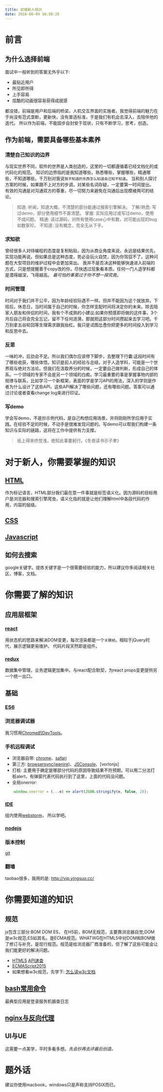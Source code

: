 ```yaml
---
title: 前端新人培训
date: 2016-06-09 16:50:26
---
```


# 前言
## 为什么选择前端
面试中一般听到的答案无外乎以下:
* 最贴近用户
* 所见即所得
* 上手容易
* 炫酷的动画很容易获得成就感

都没错，前端是用户和后端的桥梁，人机交互界面的实施者。我觉得前端的魅力在于尚没有范式垄断，更新快，没有普适标准，于是我们有机会去深入，去陪伴他的迭代。
所以作为前端，不能固步自封安于现状，只有不断学习，思考，创造。

## 作为前端，需要具备哪些基本素养
### 清楚自己知识的边界
与现实世界不同，软件的世界是人类创造的，这里的一切都遵循着已经文档化的或代码化的规范。
知识的边界指的是我知道哪些，熟悉哪些，掌握哪些，精通哪些，不知道哪些。千万别对我说`我不知道的东西怎么知道自己知不知道`。
当和别人探讨方案的时候，如果跟不上对方的步调，对某些名词存疑，一定要第一时间提出。
有效的沟通是对沟通双方的尊重，尽一切努力来避免在沟通后出现模棱两可的结论。
> 知道: 听闻，知道大概，不清楚的部分能通过搜索引擎解决。
> 了解/熟悉: 写过demo，部分使用细节不甚清楚。
> 掌握: 实际应用过或写过demo，使用不成问题。
> 精通: 读过源码，对所有使用case心中有数，对可能出现的bug如数家珍。
> 不知道: 没有概念，完全无从下手。

### 求知欲
曾经很多人对待编程的态度是复制粘贴，因为从商业角度来说，永远是结果优先，实现功能再说。但如果总是这种态度，势必会玩火自焚，因为你驾驭不了。这种问题在大型项目的维护过程中会更加突出。
我并不是否决这种能够快速进入前端的方式，只是想提醒善于copy改的你，尽快透过现象看本质。任何一门人造学科都是潜得越深，飞得越高。
*最可怕的事莫过于你不想一探究竟*。

### 时间管理
时间对于我们并不公平，因为年龄经验际遇不一样。但并不能因为这个就放弃。下班后，休息日，当时间属于自己的时候，你怎样支配时间将决定你的未来。除去陪家人朋友和伴侣的时间，我有个不成熟的小建议:如果你预感即将做的这件事，3个月后自己将会完全忘记，留不下任何涟漪，那就把这部分时间攒起来去学习吧。千万别拿五谷轮回等生理需求跟我抬杠。我只是试图怂恿你把更多的时间投入到学习和反思中去。

### 反思
一味的冲，后劲会不足。所以我们偶尔应该停下脚步，去整理下行囊:这段时间有了哪些收获，哪些体悟。知识是前人的经验与总结，对于人造学科，可能是一个世界观与绝对方法论。但我们在汲取养分的时候，一定要自己做判断，形成自己的体系。一个领域的专家不会是另一个领域的白痴。学习最重要的事是掌握事物内部的规律与联系，比如学习一个新框架，表面的学是学习API的用法，深入的学则是作者为什么设计了这些API，这些API解决了哪些问题，还有哪些问题。答案可以通过讨论或者查看change log来进行印证。

### 写demo
学会写demo，不是抄示例代码，是自己构想应用场景，并将刚刚所学应用于实践。在经验不足的时候，不动手是很难发现问题的。写demo可以帮我们构建一条知识与实际的链路，这将在工作中提供有力支撑。
> 纸上得来终觉浅，绝知此事要躬行。《冬夜读书示子聿》

# 对于新人，你需要掌握的知识
## [HTML](https://developer.mozilla.org/zh-CN/docs/Web/HTML)
作为标记语言，HTML部分我们最在意一件事就是标签语义化。因为源码的目标用户是浏览器和搜索引擎爬虫，语义化指的就是让他们理解html中各段代码的作用，内容的层级。
## [CSS](https://developer.mozilla.org/zh-CN/docs/Web/CSS)
## [Javascript](https://developer.mozilla.org/zh-CN/docs/Web/JavaScript)
## 如何去搜索
google关键字。提炼关键字是一个很需要经验的能力，所以建议你多阅读相关社区，博客，文档。

# 你需要了解的知识
## 应用层框架
### [react](http://reactjs.cn/react/docs/getting-started.html)
用状态机的思路来解决DOM变更，每次渲染都是一个`关键帧`。相较于jQuery时代，展示逻辑更易维护。
代码片段天然即是组件。
### [redux](http://cn.redux.js.org/)
数据集中管理，业务逻辑更加集中。与react配合默契，为react props变更提供另一个统一出口。

## 基础
### [ES6](http://es6.ruanyifeng.com/)
### 浏览器调试器
我习惯用[Chrome的DevTools](https://developer.chrome.com/devtools)。
### 手机远程调试
* 浏览器自带: [chrome]、[safari]
* 第三方: [browsersync(wenire)][browsersync]、[JSConsole]、[vorlonjs]
* 打桩: 主要用于确定是哪部分代码的原因导致结果不符预期，可以用二分法打桩alert，有弹窗代表代码执行到了这里，上面的代码没问题。
* 全局onerror:

``` javascript
    window.onerror = (...e) => alert(JSON.stringify(e, false, 2));
```

### [IDE]
组内使用[webstorm]， 所以学吧。
### [nodejs]
### 版本控制
[git]
### 翻墙
taobao很多，我用的是: http://vip.yingsuo.cc/

# 你需要知道的知识
## 规范
js包含三部分:BOM DOM ES， 在H5前，BOM无规范，主要靠浏览器自觉;DOM是w3c规范;ES如其名，是ECMA规范。WHATWG在HTML5中对DOM和BOM做了修订与补充，是现行规范。规范是给浏览器厂商准备的，但了解了这些可能会让我们能更好的解决问题。

* [HTML5](https://html.spec.whatwg.org/) [API速查](http://html5index.org/)
* [ECMAScript2015]
* 如果想看w3c规范，先学下: [怎么读w3c文档](http://alistapart.com/article/readspec)

## [bash常用命令](http://www.freeos.com/guides/lsst/)
最典型应用是登录服务机器查日志
## [nginx与反向代理](http://nginx.org/en/docs/beginners_guide.html)
## UI与UE
这需要一点美学，平时多看多想。*先会抄再去评最后创造。*

# 题外话
建议你使用macbook，windows只是声称支持POSIX而已。


[safari]: https://developer.apple.com/library/safari/documentation/AppleApplications/Conceptual/Safari_Developer_Guide/GettingStarted/GettingStarted.html
[chrome]: https://developers.google.com/web/tools/chrome-devtools/debug/remote-debugging/remote-debugging
[ide]: http://www.slant.co/topics/1686/compare/~webstorm_vs_atom_vs_sublime-text
[git]: http://www.liaoxuefeng.com/wiki/0013739516305929606dd18361248578c67b8067c8c017b000
[jsconsole]: http://jsconsole.com/
[volonjs]: http://vorlonjs.com/
[browsersync]: https://www.browsersync.io/
[webstorm]: https://www.jetbrains.com/help/webstorm/11.0/quick-start-guide.html
[nodejs]: https://nodejs.org/docs/v4.2.4/api/
[ECMAScript2015]: http://www.ecma-international.org/publications/files/ECMA-ST/Ecma-262.pdf

